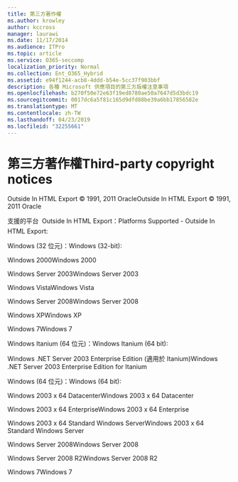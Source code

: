 ```yaml
---
title: 第三方著作權
ms.author: krowley
author: kccross
manager: laurawi
ms.date: 11/17/2014
ms.audience: ITPro
ms.topic: article
ms.service: O365-seccomp
localization_priority: Normal
ms.collection: Ent_O365_Hybrid
ms.assetid: e94f1244-acb8-4ddd-b54e-5cc37f903bbf
description: 各種 Microsoft 供應項目的第三方版權注意事項
ms.openlocfilehash: b270f50e72e63f19ed8780ae50a7647d5d3bdc19
ms.sourcegitcommit: 0017dc6a5f81c165d9dfd88be39a6bb17856582e
ms.translationtype: MT
ms.contentlocale: zh-TW
ms.lasthandoff: 04/23/2019
ms.locfileid: "32255661"
---
```

# <a name="third-party-copyright-notices"></a><span data-ttu-id="ab4c0-103">第三方著作權</span><span class="sxs-lookup"><span data-stu-id="ab4c0-103">Third-party copyright notices</span></span>

<span data-ttu-id="ab4c0-104">Outside In HTML Export © 1991, 2011 Oracle</span><span class="sxs-lookup"><span data-stu-id="ab4c0-104">Outside In HTML Export © 1991, 2011 Oracle</span></span>
  
<span data-ttu-id="ab4c0-105">支援的平台  Outside In HTML Export：</span><span class="sxs-lookup"><span data-stu-id="ab4c0-105">Platforms Supported - Outside In HTML Export:</span></span>
  
<span data-ttu-id="ab4c0-106">Windows (32 位元)：</span><span class="sxs-lookup"><span data-stu-id="ab4c0-106">Windows (32-bit):</span></span>
  
<span data-ttu-id="ab4c0-107">Windows 2000</span><span class="sxs-lookup"><span data-stu-id="ab4c0-107">Windows 2000</span></span>
  
<span data-ttu-id="ab4c0-108">Windows Server 2003</span><span class="sxs-lookup"><span data-stu-id="ab4c0-108">Windows Server 2003</span></span>
  
<span data-ttu-id="ab4c0-109">Windows Vista</span><span class="sxs-lookup"><span data-stu-id="ab4c0-109">Windows Vista</span></span>
  
<span data-ttu-id="ab4c0-110">Windows Server 2008</span><span class="sxs-lookup"><span data-stu-id="ab4c0-110">Windows Server 2008</span></span>
  
<span data-ttu-id="ab4c0-111">Windows XP</span><span class="sxs-lookup"><span data-stu-id="ab4c0-111">Windows XP</span></span>
  
<span data-ttu-id="ab4c0-112">Windows 7</span><span class="sxs-lookup"><span data-stu-id="ab4c0-112">Windows 7</span></span>
  
<span data-ttu-id="ab4c0-113">Windows Itanium (64 位元)：</span><span class="sxs-lookup"><span data-stu-id="ab4c0-113">Windows Itanium (64 bit):</span></span>
  
<span data-ttu-id="ab4c0-114">Windows .NET Server 2003 Enterprise Edition (適用於 Itanium)</span><span class="sxs-lookup"><span data-stu-id="ab4c0-114">Windows .NET Server 2003 Enterprise Edition for Itanium</span></span>
  
<span data-ttu-id="ab4c0-115">Windows (64 位元)：</span><span class="sxs-lookup"><span data-stu-id="ab4c0-115">Windows (64 bit):</span></span>
  
<span data-ttu-id="ab4c0-116">Windows 2003 x 64 Datacenter</span><span class="sxs-lookup"><span data-stu-id="ab4c0-116">Windows 2003 x 64 Datacenter</span></span>
  
<span data-ttu-id="ab4c0-117">Windows 2003 x 64 Enterprise</span><span class="sxs-lookup"><span data-stu-id="ab4c0-117">Windows 2003 x 64 Enterprise</span></span>
  
<span data-ttu-id="ab4c0-118">Windows 2003 x 64 Standard Windows Server</span><span class="sxs-lookup"><span data-stu-id="ab4c0-118">Windows 2003 x 64 Standard Windows Server</span></span>
  
<span data-ttu-id="ab4c0-119">Windows Server 2008</span><span class="sxs-lookup"><span data-stu-id="ab4c0-119">Windows Server 2008</span></span>
  
<span data-ttu-id="ab4c0-120">Windows Server 2008 R2</span><span class="sxs-lookup"><span data-stu-id="ab4c0-120">Windows Server 2008 R2</span></span>
  
<span data-ttu-id="ab4c0-121">Windows 7</span><span class="sxs-lookup"><span data-stu-id="ab4c0-121">Windows 7</span></span>
  

